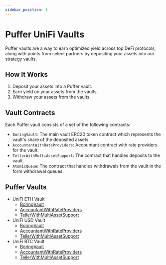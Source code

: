 ```yaml
---
sidebar_position: 1
---
```


# Puffer UniFi Vaults

Puffer vaults are a way to earn optimized yield across top DeFi protocols, along with points from select partners by depositing your assets into our strategy vaults.

## How It Works

1. Deposit your assets into a Puffer vault.
2. Earn yield on your assets from the vaults.
3. Withdraw your assets from the vaults.

## Vault Contracts

Each Puffer vault consists of a set of the following contracts:

- `BoringVault`: The main vault ERC20 token contract which represents the vault's share of the deposited assets.
- `AccountantWithRateProviders`: Accountant contract with rate providers for the vault.
- `TellerWithMultiAssetSupport`: The contract that handles deposits to the vault.
- `AtomicQueue`: The contract that handles withdrawals from the vault in the form withdrawal queues.

## Puffer Vaults

- UniFi ETH Vault
  - [BoringVault](https://etherscan.io/address/0x196ead472583bc1e9af7a05f860d9857e1bd3dcc)
  - [AccountantWithRateProviders](https://etherscan.io/address/0xa9fb7e2922216debe3fd5e1bbe7591ee446dc21c)
  - [TellerWithMultiAssetSupport](https://etherscan.io/address/0x08eb2eccdf6ebd7aba601791f23ec5b5f68a1d53)
- UniFi USD Vault
  - [BoringVault](https://etherscan.io/address/0x82c40e07277eBb92935f79cE92268F80dDc7caB4)
  - [AccountantWithRateProviders](https://etherscan.io/address/0xe0bDb7b9225A2CeB42998dc2E51D4D3CDeb7e3Be)
  - [TellerWithMultiAssetSupport](https://etherscan.io/address/0x5d3Fb47FE7f3F4Ce8fe55518f7E4F7D6061B54DD)
- UniFi BTC Vault
  - [BoringVault](https://etherscan.io/address/0x170d847a8320f3b6a77ee15b0cae430e3ec933a0)
  - [AccountantWithRateProviders](https://etherscan.io/address/0x2afb28b0561d99b5e00829ec2ef54946a00a35f7)
  - [TellerWithMultiAssetSupport](https://etherscan.io/address/0x0743647a607822781f9d0a639454e76289182f0b)
